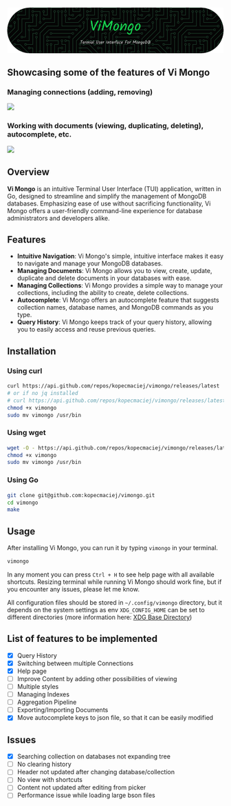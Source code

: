 <p align="center"><img src="./assets/vimongo_header.png"></p>

## Showcasing some of the features of Vi Mongo

### Managing connections (adding, removing)

![](./assets/manage_connections.gif)

### Working with documents (viewing, duplicating, deleting), autocomplete, etc.

![](./assets/working_with_documents.gif)

## Overview

**Vi Mongo** is an intuitive Terminal User Interface (TUI) application, written
in Go, designed to streamline and simplify the management of MongoDB databases.
Emphasizing ease of use without sacrificing functionality, Vi Mongo offers a
user-friendly command-line experience for database administrators and developers
alike.

## Features

- **Intuitive Navigation**: Vi Mongo's simple, intuitive interface makes it easy
  to navigate and manage your MongoDB databases.
- **Managing Documents**: Vi Mongo allows you to view, create, update, duplicate
  and delete documents in your databases with ease.
- **Managing Collections**: Vi Mongo provides a simple way to manage your
  collections, including the ability to create, delete collections.
- **Autocomplete**: Vi Mongo offers an autocomplete feature that suggests
  collection names, database names, and MongoDB commands as you type.
- **Query History**: Vi Mongo keeps track of your query history, allowing you to
  easily access and reuse previous queries.

## Installation

### Using curl

```bash
curl https://api.github.com/repos/kopecmaciej/vimongo/releases/latest | jq -r '.assets[0].browser_download_url' | xargs curl -L -o vimongo
# or if no jq installed
# curl https://api.github.com/repos/kopecmaciej/vimongo/releases/latest | grep browser_download_url | cut -d '"' -f4 | xargs curl -L -o vimongo
chmod +x vimongo
sudo mv vimongo /usr/bin
```

### Using wget

```bash
wget -O - https://api.github.com/repos/kopecmaciej/vimongo/releases/latest | jq -r '.assets[0].browser_download_url' | xargs wget
chmod +x vimongo
sudo mv vimongo /usr/bin
```

### Using Go

```bash
git clone git@github.com:kopecmaciej/vimongo.git
cd vimongo
make
```

## Usage

After installing Vi Mongo, you can run it by typing `vimongo` in your terminal.

```bash
vimongo
```

In any moment you can press `Ctrl + H` to see help page with all available
shortcuts. Resizing terminal while running Vi Mongo should work fine, but if you
encounter any issues, please let me know.

All configuration files should be stored in `~/.config/vimongo` directory, but
it depends on the system settings as env `XDG_CONFIG_HOME` can be set to
different directories (more information here:
[XDG Base Directory](https://github.com/adrg/xdg?tab=readme-ov-file#xdg-base-directory))

## List of features to be implemented

- [x] Query History
- [x] Switching between multiple Connections
- [x] Help page
- [ ] Improve Content by adding other possibilities of viewing
- [ ] Multiple styles
- [ ] Managing Indexes
- [ ] Aggregation Pipeline
- [ ] Exporting/Importing Documents
- [x] Move autocomplete keys to json file, so that it can be easily modified

## Issues

- [x] Searching collection on databases not expanding tree
- [ ] No clearing history
- [ ] Header not updated after changing database/collection
- [ ] No view with shortcuts
- [ ] Content not updated after editing from picker
- [ ] Performance issue while loading large bson files

